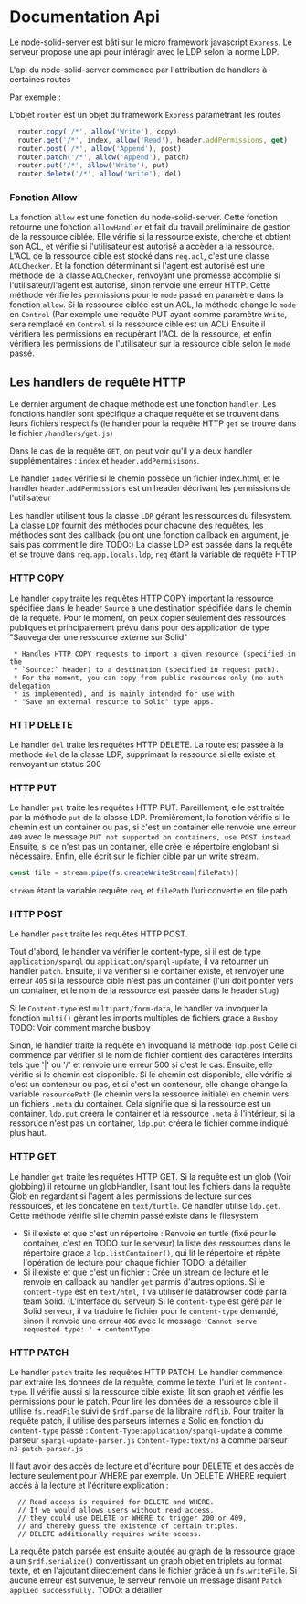 Documentation Api
===

Le node-solid-server est bâti sur le micro framework javascript `Express`. 
Le serveur propose une api pour intéragir avec le LDP selon la norme LDP.

L'api du node-solid-server commence par l'attribution de handlers à certaines routes

Par exemple :

L'objet `router` est un objet du framework `Express` paramétrant les routes
```javascript
  router.copy('/*', allow('Write'), copy)
  router.get('/*', index, allow('Read'), header.addPermissions, get)
  router.post('/*', allow('Append'), post)
  router.patch('/*', allow('Append'), patch)
  router.put('/*', allow('Write'), put)
  router.delete('/*', allow('Write'), del)
```


### Fonction Allow

La fonction `allow` est une fonction du node-solid-server. 
Cette fonction retourne une fonction `allowHandler` et fait du travail préliminaire de
gestion de la ressource ciblée. Elle vérifie si la ressource existe, cherche et obtient son ACL, 
et vérifie si l'utilisateur est autorisé a accèder a la ressource.
L'ACL de la ressource cible est stocké dans `req.acl`, c'est une classe `ACLChecker`.
Et la fonction déterminant si l'agent est autorisé est une méthode de la classe `ACLChecker`, renvoyant une 
promesse accomplie si l'utilisateur/l'agent est autorisé, sinon renvoie une erreur HTTP.
Cette méthode vérifie les permissions pour le `mode` passé en paramètre dans la fonction `allow`. 
Si la ressource ciblée est un ACL, la méthode change le `mode` en `Control`
(Par exemple une requête PUT ayant comme paramètre `Write`, sera remplacé en `Control` si la ressource cible est un ACL)
Ensuite il vérifiera les permissions en récupèrant l'ACL de la ressource, et enfin vérifiera les permissions de l'utilisateur
sur la ressource cible selon le `mode` passé. 

## Les handlers de requête HTTP

Le dernier argument de chaque méthode est une fonction `handler`. Les fonctions handler sont spécifique a chaque requête
et se trouvent dans leurs fichiers respectifs (le handler pour la requête HTTP `get` se trouve dans le fichier `/handlers/get.js`)

Dans le cas de la requête `GET`, on peut voir qu'il y a deux handler supplémentaires : `index` et `header.addPermisisons`.

Le handler `index` vérifie si le chemin possède un fichier index.html, et le handler `header.addPermissions` est un 
header décrivant les permissions de l'utilisateur 

Les handler utilisent tous la classe `LDP` gérant les ressources du filesystem. 
La classe `LDP` fournit des méthodes pour chacune des requêtes, les méthodes sont des callback (ou ont une fonction callback en argument, je sais pas comment le dire TODO:)
La classe LDP est passée dans la requête et se trouve dans `req.app.locals.ldp`, `req` étant la variable de requête HTTP

### HTTP COPY

Le handler `copy` traite les requêtes HTTP COPY important la ressource spécifiée dans le header `Source`
a une destination spécifiée dans le chemin de la requête. Pour le moment, on peux copier seulement des ressources publiques
et principalement prévu dans pour des application de type "Sauvegarder une ressource externe sur Solid"

```
 * Handles HTTP COPY requests to import a given resource (specified in the
 * `Source:` header) to a destination (specified in request path).
 * For the moment, you can copy from public resources only (no auth delegation
 * is implemented), and is mainly intended for use with
 * "Save an external resource to Solid" type apps.
```

### HTTP DELETE

Le handler `del` traite les requêtes HTTP DELETE. 
La route est passée à la methode `del` de la classe LDP, supprimant la ressource si elle existe et renvoyant un status 200

### HTTP PUT

Le handler `put` traite les requêtes HTTP PUT. 
Pareillement, elle est traitée par la méthode `put` de la classe LDP. 
Premièrement, la fonction vérifie si le chemin est un container ou pas, si c'est un container elle renvoie une erreur `409` avec 
le message `PUT not supported on containers, use POST instead`.
Ensuite, si ce n'est pas un container, elle crée le répertoire englobant si nécéssaire.
Enfin, elle écrit sur le fichier cible par un write stream. 
```javascript
const file = stream.pipe(fs.createWriteStream(filePath))
```
`stream` étant la variable requête `req`, et `filePath` l'uri convertie en file path

### HTTP POST

Le handler `post` traite les requêtes HTTP POST. 

Tout d'abord, le handler va vérifier le content-type, si il est de type `application/sparql` ou `application/sparql-update`, 
il va retourner un handler `patch`.
Ensuite, il va vérifier si le container existe, et renvoyer une erreur `405` si la ressource cible n'est pas un container 
(l'uri doit pointer vers un container, et le nom de la ressource est passée dans le header `Slug`)

Si le `Content-type` est `multipart/form-data`, le handler va invoquer la fonction `multi()` gèrant les imports multiples de fichiers 
grace a `Busboy` TODO: Voir comment marche busboy

Sinon, le handler traite la requête en invoquand la méthode `ldp.post` 
Celle ci commence par vérifier si le nom de fichier contient des caractères interdits tels que '|' ou '/'
et renvoie une erreur 500 si c'est le cas.
Ensuite, elle vérifie si le chemin est disponible. Si le chemin est disponible, elle vérifie si c'est un conteneur ou pas, et si 
c'est un conteneur, elle change change la variable `resourcePath` (le chemin vers la ressource initiale) en chemin vers un fichiers `.meta` du container.
Cela signifie que si la ressource est un container, `ldp.put` créera le container et la ressource `.meta` à l'intérieur,
si la ressoruce n'est pas un container, `ldp.put` créera le fichier comme indiqué plus haut.

### HTTP GET

Le handler `get` traite les requêtes HTTP GET. Si la requête est un glob (Voir globbing) il retourne un globHandler, lisant tout les fichiers dans la requête Glob
en regardant si l'agent a les permissions de lecture sur ces ressources, et les concatène en `text/turtle`.
Ce handler utilise `ldp.get`. Cette méthode vérifie si le chemin passé existe dans le filesystem
* Si il existe et que c'est un répertoire :
Renvoie en turtle (fixé pour le container, c'est en TODO sur le serveur) la liste des ressources dans le répertoire
grace a `ldp.listContainer()`, qui lit le répertoire et répète l'opération de lecture pour chaque fichier TODO: a détailler
* Si il existe et que c'est un fichier : 
Crée un stream de lecture et le renvoie en callback au handler `get` parmis d'autres options. 
Si le `content-type` est en `text/html`, il va utiliser le databrowser codé par la team Solid. (L'interface du serveur)
Si le `content-type` est géré par le Solid serveur, il va traduire le fichier pour le `content-type` demandé, sinon il 
renvoie une erreur `406` avec le message `'Cannot serve requested type: ' + contentType`

### HTTP PATCH

Le handler `patch` traite les requêtes HTTP PATCH. 
Le handler commence par extraire les données de la requête, comme le texte, l'uri et le `content-type`.
Il vérifie aussi si la ressource cible existe, lit son graph et vérifie les permissions pour le patch.
Pour lire les données de la ressource cible il utilise `fs.readFile` suivi de `$rdf.parse` de la libraire `rdflib`.
Pour traiter la requête patch, il utilise des parseurs internes a Solid en fonction du `content-type` passé : 
`Content-Type:application/sparql-update` a comme parseur `sparql-update-parser.js`
`Content-Type:text/n3` a comme parseur `n3-patch-parser.js`

Il faut avoir des accès de lecture et d'écriture pour DELETE et des accès de lecture seulement pour WHERE par exemple.
Un DELETE WHERE requiert accès à la lecture et l'écriture
explication : 

```
  // Read access is required for DELETE and WHERE.
  // If we would allows users without read access,
  // they could use DELETE or WHERE to trigger 200 or 409,
  // and thereby guess the existence of certain triples.
  // DELETE additionally requires write access.
```

La requête patch parsée est ensuite ajoutée au graph de la ressource grace a un `$rdf.serialize()` convertissant un graph 
objet en triplets au format texte, et en l'ajoutant directement dans le fichier grâce à un `fs.writeFile`.
Si aucune erreur est survenue, le serveur renvoie un message disant `Patch applied successfully.`
TODO: a détailler
